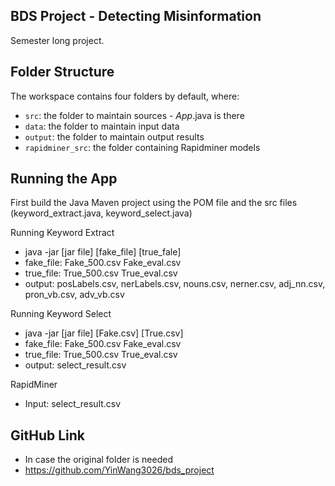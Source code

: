 ## BDS Project - Detecting Misinformation

Semester long project.

## Folder Structure

The workspace contains four folders by default, where:

- `src`: the folder to maintain sources - *App*.java is there
- `data`: the folder to maintain input data
- `output`: the folder to maintain output results
- `rapidminer_src`: the folder containing Rapidminer models

## Running the App
First build the Java Maven project using the POM file and the src files (keyword_extract.java, keyword_select.java)

Running Keyword Extract
- java -jar [jar file] [fake_file] [true_fale]
- fake_file: Fake_500.csv Fake_eval.csv
- true_file: True_500.csv True_eval.csv
- output: posLabels.csv, nerLabels.csv, nouns.csv, nerner.csv, adj_nn.csv, pron_vb.csv, adv_vb.csv

Running Keyword Select
- java -jar [jar file] [Fake.csv] [True.csv]
- fake_file: Fake_500.csv Fake_eval.csv
- true_file: True_500.csv True_eval.csv
- output: select_result.csv

RapidMiner
- Input: select_result.csv

## GitHub Link
- In case the original folder is needed
- https://github.com/YinWang3026/bds_project
